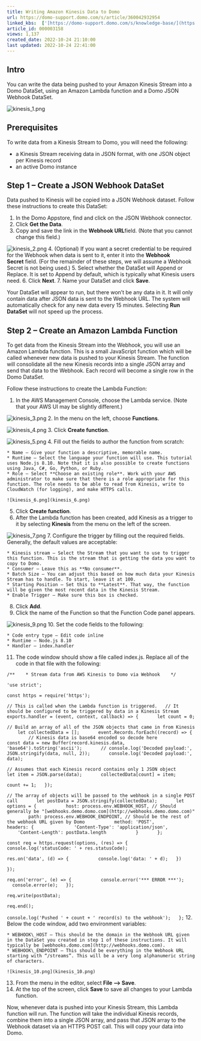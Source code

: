 ```yaml
---
title: Writing Amazon Kinesis Data to Domo
url: https://domo-support.domo.com/s/article/360042932954
linked_kbs:  ['[https://domo-support.domo.com/s/knowledge-base/](https://domo-support.domo.com/s/knowledge-base/)', '[https://domo-support.domo.com/s/](https://domo-support.domo.com/s/)', '[https://domo-support.domo.com/s/topic/0TO5w000000ZammGAC](https://domo-support.domo.com/s/topic/0TO5w000000ZammGAC)', '[https://domo-support.domo.com/s/topic/0TO5w000000ZanzGAC](https://domo-support.domo.com/s/topic/0TO5w000000ZanzGAC)', '[https://domo-support.domo.com/s/article/360042932954](https://domo-support.domo.com/s/article/360042932954)', '[https://domo-support.domo.com/s/topic/0TO5w000000ZanzGAC/other-connection-methods](https://domo-support.domo.com/s/topic/0TO5w000000ZanzGAC/other-connection-methods)', '[https://domo-support.domo.com/s/article/360043429933](https://domo-support.domo.com/s/article/360043429933)', '[https://domo-support.domo.com/s/article/360043429953](https://domo-support.domo.com/s/article/360043429953)', '[https://domo-support.domo.com/s/article/360042925494](https://domo-support.domo.com/s/article/360042925494)', '[https://domo-support.domo.com/s/article/360043429913](https://domo-support.domo.com/s/article/360043429913)', '[https://domo-support.domo.com/s/article/4408174643607](https://domo-support.domo.com/s/article/4408174643607)', '[https://domo-support.domo.com/s/login/](https://domo-support.domo.com/s/login/)']
article_id: 000003158
views: 1,137
created_date: 2022-10-24 21:10:00
last updated: 2022-10-24 22:41:00
---
```




Intro
-----


You can write the data being pushed to your Amazon Kinesis Stream into a Domo DataSet, using an Amazon Lambda function and a Domo JSON Webhook DataSet.  
   
![kinesis_1.png](kinesis_1.png)


Prerequisites
-------------


To write data from a Kinesis Stream to Domo, you will need the following:


* a Kinesis Stream receiving data in JSON format, with one JSON object per Kinesis record
* an active Domo instance


Step 1 – Create a JSON Webhook DataSet
--------------------------------------


Data pushed to Kinesis will be copied into a JSON Webhook dataset. Follow these instructions to create this DataSet:


1. In the Domo Appstore, find and click on the JSON Webhook connector.
2. Click **Get the Data**.
3. Copy and save the link in the **Webhook URL**field. (Note that you cannot change this field.)  
   
![kinesis_2.png](kinesis_2.png)
4. (Optional) If you want a secret credential to be required for the Webhook when data is sent to it, enter it into the **Webhook Secret** field. (For the remainder of these steps, we will assume a Webhook Secret is not being used.)
5. Select whether the DataSet will Append or Replace. It is set to Append by default, which is typically what Kinesis users need.
6. Click **Next**.
7. Name your DataSet and click **Save**.


Your DataSet will appear to run, but there won’t be any data in it. It will only contain data after JSON data is sent to the Webhook URL. The system will automatically check for any new data every 15 minutes. Selecting **Run DataSet** will not speed up the process.


Step 2 – Create an Amazon Lambda Function
-----------------------------------------


To get data from the Kinesis Stream into the Webhook, you will use an Amazon Lambda function. This is a small JavaScript function which will be called whenever new data is pushed to your Kinesis Stream. The function will consolidate all the new Kinesis records into a single JSON array and send that data to the Webhook. Each record will become a single row in the Domo DataSet.


Follow these instructions to create the Lambda Function:


1. In the AWS Management Console, choose the Lambda service. (Note that your AWS UI may be slightly different.)  
   
![kinesis_3.png](kinesis_3.png)
2. In the menu on the left, choose **Functions**.  
   
![kinesis_4.png](kinesis_4.png)
3. Click **Create function**.  
   
![kinesis_5.png](kinesis_5.png)
4. Fill out the fields to author the function from scratch:


	* Name – Give your function a descriptive, memorable name.
	* Runtime – Select the language your function will use. This tutorial uses Node.js 8.10. Note that it is also possible to create functions using Java, C#, Go, Python, or Ruby.
	* Role – Select **Choose an existing role**. Work with your AWS administrator to make sure that there is a role appropriate for this function. The role needs to be able to read from Kinesis, write to CloudWatch (for logging), and make HTTPS calls.  
	   
	![kinesis_6.png](kinesis_6.png)
5. Click **Create function**.
6. After the Lambda function has been created, add Kinesis as a trigger to it by selecting **Kinesis** from the menu on the left of the screen.  
   
![kinesis_7.png](kinesis_7.png)
7. Configure the trigger by filling out the required fields. Generally, the default values are acceptable:


	* Kinesis stream – Select the Stream that you want to use to trigger this function. This is the stream that is getting the data you want to copy to Domo.
	* Consumer – Leave this as **No consumer**.
	* Batch Size – You can adjust this based on how much data your Kinesis Stream has to handle. To start, leave it at 100.
	* Starting Position – Set this to **Latest**. That way, the function will be given the most recent data in the Kinesis Stream.
	* Enable Trigger – Make sure this box is checked.
8. Click **Add**.
9. Click the name of the Function so that the Function Code panel appears.  
   
![kinesis_9.png](kinesis_9.png)
10. Set the code fields to the following:


	* Code entry type – Edit code inline
	* Runtime – Node.js 8.10
	* Handler – index.handler
11. The code window should show a file called index.js. Replace all of the code in that file with the following:


`/**  
  * Stream data from AWS Kinesis to Domo via Webhook  
  */`


`'use strict';`


`const https = require('https');`


`// This is called when the Lambda function is triggered.  
 // It should be configured to be triggered by data in a Kinesis Stream  
 exports.handler = (event, context, callback) => {  
     let count = 0;`


`// Build an array of all of the JSON objects that came in from Kinesis  
     let collectedData = [];  
     event.Records.forEach((record) => {  
         // Kinesis data is base64 encoded so decode here  
         const data = new Buffer(record.kinesis.data, 'base64').toString('ascii');  
     // console.log('Decoded payload:', JSON.stringify(data, null, 2));  
     console.log('Decoded payload:', data);`


`// Assumes that each Kinesis record contains only 1 JSON object  
     let item = JSON.parse(data);  
     collectedData[count] = item;`


`count += 1;  
 });`


`// The array of objects will be passed to the webhook in a single POST call  
     let postData = JSON.stringify(collectedData);  
     let options = {  
         host: process.env.WEBHOOK_HOST, // Should generally be "[webhooks.demo.domo.com](http://webhooks.demo.domo.com)"  
         path: process.env.WEBHOOK_ENDPOINT, // Should be the rest of the webhook URL given by Domo  
         method: 'POST',  
         headers: {  
             'Content-Type': 'application/json',  
             'Content-Length': postData.length  
         }  
     };`


`const req = https.request(options, (res) => {  
         console.log('statusCode: ' + res.statusCode);`


`res.on('data', (d) => {  
         console.log('data: ' + d);  
 })`


`});`


`req.on('error', (e) => {  
         console.error('*** ERROR ***');  
     console.error(e);  
 });`


`req.write(postData);`


`req.end();`


`console.log('Pushed ' + count + ' record(s) to the webhook');  
 };`
12. Below the code window, add two environment variables:


	* WEBHOOK\_HOST – This should be the domain in the Webhook URL given in the DataSet you created in step 1 of these instructions. It will typically be [webhooks.domo.com](http://webhooks.domo.com).
	* WEBHOOK\_ENDPOINT – This should be everything in the Webhook URL starting with “/streams”. This will be a very long alphanumeric string of characters.  
	   
	![kinesis_10.png](kinesis_10.png)
13. From the menu in the editor, select **File --> Save**.
14. At the top of the screen, click **Save** to save all changes to your Lambda function.


Now, whenever data is pushed into your Kinesis Stream, this Lambda function will run. The function will take the individual Kinesis records, combine them into a single JSON array, and pass that JSON array to the Webhook dataset via an HTTPS POST call. This will copy your data into Domo.

